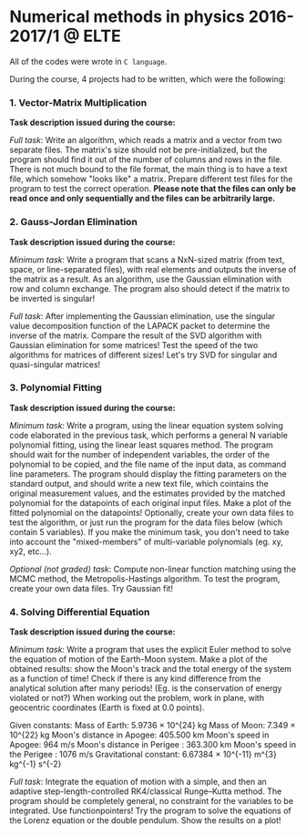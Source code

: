# Numerical methods in physics 2016-2017/1 @ ELTE

All of the codes were wrote in `C language`.

During the course, 4 projects had to be written, which were the following:

### 1. Vector-Matrix Multiplication

**Task description issued during the course:**

*Full task*: Write an algorithm, which reads a matrix and a vector from two separate files. The matrix's size should not be pre-initialized, but the program should find it out of the number of columns and rows in the file. There is not much bound to the file format, the main thing is to have a text file, which somehow "looks like" a matrix. Prepare different test files for the program to test the correct operation. **Please note that the files can only be read once and only sequentially and the files can be arbitrarily large.**


### 2. Gauss-Jordan Elimination

**Task description issued during the course:**

*Minimum task*: Write a program that scans a NxN-sized matrix (from text, space, or line-separated files), with real elements and outputs the inverse of the matrix as a result. As an algorithm, use the Gaussian elimination with row and column exchange. The program also should detect if the matrix to be inverted is singular!

*Full task*: After implementing the Gaussian elimination, use the singular value decomposition function of the LAPACK packet to determine the inverse of the matrix. Compare the result of the SVD algorithm with Gaussian elimination for some matrices! Test the speed of the two algorithms for matrices of different sizes! Let's try SVD for singular and quasi-singular matrices!


### 3. Polynomial Fitting

**Task description issued during the course:**

*Minimum task*: Write a program, using the linear equation system solving code elaborated in the previous task, which performs a general N variable polynomial fitting, using the linear least squares method. The program should wait for the number of independent variables, the order of the polynomial to be copied, and the file name of the input data, as command line parameters. The program should display the fitting parameters on the standard output, and should write a new text file, which cointains the original measurement values, and the estimates provided by the matched polynomial for the datapoints of each original input files. Make a plot of the fitted polynomial on the datapoints!
Optionally, create your own data files to test the algorithm, or just run the program for the data files below (which contain 5 variables).
If you make the minimum task, you don't need to take into account the "mixed-members" of multi-variable polynomials (eg. xy, xy2, etc...).

*Optional (not graded) task*: Compute non-linear function matching using the MCMC method, the Metropolis-Hastings algorithm. To test the program, create your own data files. Try Gaussian fit!


### 4. Solving Differential Equation

**Task description issued during the course:**

*Minimum task*: Write a program that uses the explicit Euler method to solve the equation of motion of the Earth-Moon system. Make a plot of the obtained results: show the Moon's track and the total energy of the system as a function of time! Check if there is any kind difference from the analytical solution after many periods! (Eg. is the conservation of energy violated or not?) 
When working out the problem, work in plane, with geocentric coordinates (Earth is fixed at 0.0 points).

Given constants:
Mass of Earth: 5.9736 × 10^{24} kg
Mass of Moon: 7.349 × 10^{22} kg
Moon's distance in Apogee: 405.500 km
Moon's speed in Apogee: 964 m/s
Moon's distance in Perigee : 363.300 km
Moon's speed in the Perigee : 1076 m/s
Gravitational constant: 6.67384 × 10^{-11} m^{3} kg^{-1} s^{-2}

*Full task*: Integrate the equation of motion with a simple, and then an adaptive step-length-controlled RK4/classical Runge–Kutta method. The program should be completely general, no constraint for the variables to be integrated. Use functionpointers! Try the program to solve the equations of the Lorenz equation or the double pendulum. Show the results on a plot!
